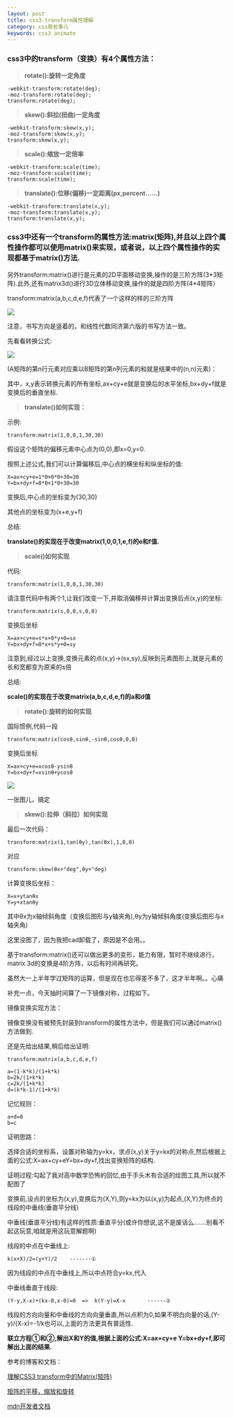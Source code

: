 ```yaml
---
layout: post
title: css3-transform属性理解
category: css那些事儿
keywords: css3 animate 
---
```




### css3中的transform（变换）有4个属性方法： ###

>**rotate():旋转一定角度**

	-webkit-transform:rotate(deg);
	-moz-transform:rotate(deg);
	transform:rotate(deg);
>**skew():斜拉(扭曲)一定角度**

	-webkit-transform:skew(x,y);
	-moz-transform:skew(x,y);
	transform:skew(x,y);
>**scale():缩放一定倍率**

	-webkit-transform:scale(time);
	-moz-transform:scale(time);
	transform:scale(time);
>**translate():位移(偏移)一定距离(px,percent......)**

	-webkit-transform:translate(x,y);
	-moz-transform:translate(x,y);
	transform:translate(x,y);
### css3中还有一个transform的属性方法:matrix(矩阵),并且以上四个属性操作都可以使用matrix()来实现，或者说，以上四个属性操作的实现都基于matrix()方法. ###

另外transform:matrix()进行是元素的2D平面移动变换,操作的是三阶方阵(3\*3矩阵).此外,还有matrix3d()进行3D立体移动变换,操作的就是四阶方阵(4\*4矩阵）

transform:matrix(a,b,c,d,e,f)代表了一个这样的样的三阶方阵

![](http://i.imgur.com/0NHJOSm.png)


注意，书写方向是竖着的，和线性代数同济第六版的书写方法一致。

先看看转换公式:

![](http://i.imgur.com/Tsk7OWz.png)

(A矩阵的第n行元素对应乘以B矩阵的第n列元素的和就是结果中的(n,n)元素)：

其中，x,y表示转换元素的所有坐标,ax+cy+e就是变换后的水平坐标,bx+dy+f就是变换后的垂直坐标.

>**translate()如何实现：**

示例:

	transform:matrix(1,0,0,1,30,30)
假设这个矩阵的偏移元素中心点为(0,0),即x=0,y=0.

按照上述公式,我们可以计算偏移后,中心点的横坐标和纵坐标的值:

	X=ax+cy+e=1*0+0*0+30=30
	Y=bx+dy+f=0*0+1*0+30=30
变换后,中心点的坐标变为(30,30)

其他点的坐标变为(x+e,y+f)

总结:

**translate()的实现在于改变matrix(1,0,0,1,e,f)的e和f值.**

>**scale()如何实现**


代码:

	transform:matrix(1,0,0,1,30,30)
请注意代码中有两个1,让我们改变一下,并取消偏移并计算出变换后点(x,y)的坐标:

	transform:matrix(s,0,0,s,0,0)
变换后坐标

	X=ax+cy+e=s*x+0*y+0=sx
	Y=bx+dy+f=0*x+s*y+0=sy
注意到,经过以上变换,变换元素的点(x,y)->(sx,sy),反映到元素图形上,就是元素的长和宽都变为原来的s倍

总结:

**scale()的实现在于改变matrix(a,b,c,d,e,f)的a和d值**

>**rotate():旋转的如何实现**

国际惯例,代码一段

	transform:matrix(cosθ,sinθ,-sinθ,cosθ,0,0)
变换后坐标

	X=ax+cy+e=xcosθ-ysinθ
	Y=bx+dy+f=xsinθ+ycosθ

![](http://i.imgur.com/AKxCorj.png)

一张图儿，搞定

>**skew():拉伸（斜拉）如何实现**

最后一次代码：

	transform:matrix(1,tan(θy),tan(θx),1,0,0)
对应

	transform:skew(θx+"deg",θy+"deg)
计算变换后坐标：

	X=x+ytanθx
	Y=y+xtanθy
其中θx为x轴倾斜角度（变换后图形与y轴夹角),θy为y轴倾斜角度(变换后图形与x轴夹角)

这里没图了，因为我把cad卸载了，原因是不会用。。

基于transform:matrix()还可以做出更多的变形，能力有限，暂时不继续进行，matrix 3d的变换是4阶方阵，以后有时间再研究。

虽然大一上半年学过矩阵的运算，但是现在也忘得差不多了，这才半年啊。。心痛


补充一点，今天抽时间算了一下镜像对称，过程如下。

镜像变换实现方法：

镜像变换没有被预先封装到transform的属性方法中，但是我们可以通过matrix()方法做到.

还是先给出结果,稍后给出证明:

	transform:matrix(a,b,c,d,e,f)

	a=(1-k*k)/(1+k*k)
	b=2k/(1+k*k)
	c=2k/(1+k*k)
	d=(k*k-1)/(1+k*k)
记忆规则：

	a+d=0
	b=c
证明思路：

选择合适的坐标系，设置对称轴为y=kx，求点(x,y)关于y=kx的对称点,然后根据上面的公式:X=ax+cy+eY=bx+dy+f,找出变换矩阵的结构.

证明过程:勾起了我对高中数学恐怖的回忆,由于手头木有合适的绘图工具,所以就不配图了

变换前,设点的坐标为(x,y),变换后为(X,Y),则y=kx为以(x,y)为起点,(X,Y)为终点的线段的中垂线(垂直平分线)

中垂线(垂直平分线)有这样的性质:垂直平分(或许你想说,这不是废话么.......别看不起这玩意,咱就是用这玩意解题啊)

线段的中点在中垂线上:

	k(x+X)/2=(y+Y)/2    -------①
因为线段的中点在中垂线上,所以中点符合y=kx,代入

中垂线垂直于线段:

	(Y-y,X-x)•(kx-0,x-0)=0  =>  k(Y-y)=X-x       ------②
线段的方向向量和中垂线的方向向量垂直,所以点积为0,如果不明白向量的话,(Y-y)/(X-x)=-1/k也可以,上面的方法更具有普适性.

**联立方程①和②,解出X和Y的值,根据上面的公式:X=ax+cy+e Y=bx+dy+f,即可解出上面的结果.**

参考的博客和文档：

[理解CSS3 transform中的Matrix(矩阵)](http://www.zhangxinxu.com/wordpress/2012/06/css3-transform-matrix-%E7%9F%A9%E9%98%B5/)

[矩阵的平移，缩放和旋转](http://www.voidcn.com/blog/qq792326645/article/p-4602071.html)

[mdn开发者文档](https://developer.mozilla.org/zh-CN/docs/Web/CSS/transform)